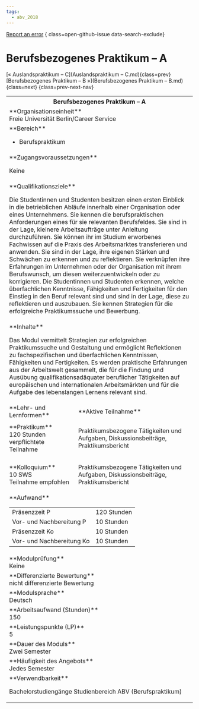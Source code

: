```yaml
---
tags:
  - abv_2018
---
```

[Report an error](https://github.com/SGSSGene/FUB-SUP/issues/new?title=Error%20in%20%22Berufsbezogenes%20Praktikum%20%E2%80%93%20A%22&body=There%20seems%20to%20be%20an%20error%20in%20module%20%22Berufsbezogenes%20Praktikum%20%E2%80%93%20A%22%2E%0A%0A%3CDescribe%20here%20a%20slightly%20more%20detailed%20description%20of%20what%20is%20wrong%3E&labels=bug)
{ class=open-github-issue data-search-exclude}

# Berufsbezogenes Praktikum – A

[« Auslandspraktikum – C](Auslandspraktikum – C.md){class=prev}
[Berufsbezogenes Praktikum – B »](Berufsbezogenes Praktikum – B.md){class=next}
{class=prev-next-nav}

<table markdown id="moduledesc">
<tr markdown class="moduledesc_head"><th colspan="2">Berufsbezogenes Praktikum – A </th></tr>
<tr markdown><td colspan="2">**Organisationseinheit**   <br>Freie Universität Berlin/Career Service</td></tr>

<tr markdown><td colspan="2">**Bereich**<br>


- Berufspraktikum

</td></tr>

<tr markdown><td colspan="2">**Zugangsvoraussetzungen** <br>

Keine


</td></tr>
<tr markdown><td colspan="2">**Qualifikationsziele**    <br>

Die Studentinnen und Studenten besitzen einen ersten Einblick in die
betrieblichen Abläufe innerhalb einer Organisation oder eines Unternehmens.
Sie kennen die berufspraktischen Anforderungen eines für sie relevanten
Berufsfeldes. Sie sind in der Lage, kleinere Arbeitsaufträge unter Anleitung
durchzuführen. Sie können ihr im Studium erworbenes Fachwissen auf die
Praxis des Arbeitsmarktes transferieren und anwenden. Sie sind in der Lage,
ihre eigenen Stärken und Schwächen zu erkennen und zu reflektieren. Sie
verknüpfen ihre Erfahrungen im Unternehmen oder der Organisation mit ihrem
Berufswunsch, um diesen weiterzuentwickeln oder zu korrigieren. Die
Studentinnen und Studenten erkennen, welche überfachlichen Kenntnisse,
Fähigkeiten und Fertigkeiten für den Einstieg in den Beruf relevant sind und
sind in der Lage, diese zu reflektieren und auszubauen. Sie kennen
Strategien für die erfolgreiche Praktikumssuche und Bewerbung.


</td></tr>
<tr markdown><td colspan="2">**Inhalte**                <br>

Das Modul vermittelt Strategien zur erfolgreichen Praktikumssuche und
Gestaltung und ermöglicht Reflektionen zu fachspezifischen und
überfachlichen Kenntnissen, Fähigkeiten und Fertigkeiten. Es werden
praktische Erfahrungen aus der Arbeitswelt gesammelt, die für die Findung
und Ausübung qualifikationsadäquater beruflicher Tätigkeiten auf
europäischen und internationalen Arbeitsmärkten und für die Aufgabe des
lebenslangen Lernens relevant sind.


</td></tr>

<tr markdown><td>**Lehr- und Lernformen**</td><td>**Aktive Teilnahme**</td></tr>
<tr markdown><td> **Praktikum** <br>120 Stunden <br> verpflichtete Teilnahme</td><td>

Praktikumsbezogene Tätigkeiten und Aufgaben, Diskussionsbeiträge, Praktikumsbericht
</td></tr>
<tr markdown><td> **Kolloquium** <br>10 SWS <br> Teilnahme empfohlen</td><td>

Praktikumsbezogene Tätigkeiten und Aufgaben, Diskussionsbeiträge, Praktikumsbericht
</td></tr>
<tr markdown><td colspan="2">**Aufwand**                <br>
<table class="aufwand_table">
<tr><td>Präsenzzeit P</td><td>120 Stunden</td></tr>
<tr><td>Vor- und Nachbereitung P</td><td>10 Stunden</td></tr>
<tr><td>Präsenzzeit Ko</td><td>10 Stunden</td></tr>
<tr><td>Vor- und Nachbereitung Ko</td><td>10 Stunden</td></tr>
</table>

</td></tr>
<tr markdown><td colspan="2">**Modulprüfung**             <br>Keine


</td></tr>
<tr markdown><td colspan="2">**Differenzierte Bewertung** <br>nicht differenzierte Bewertung

</td></tr>
<tr markdown><td colspan="2">**Modulsprache**             <br>Deutsch</td></tr>
<tr markdown><td colspan="2">**Arbeitsaufwand (Stunden)** <br>150</td></tr>
<tr markdown><td colspan="2">**Leistungspunkte (LP)**     <br>5</td></tr>
<tr markdown><td colspan="2">**Dauer des Moduls**         <br>Zwei Semester</td></tr>
<tr markdown><td colspan="2">**Häufigkeit des Angebots**  <br>Jedes Semester</td></tr>
<tr markdown><td colspan="2">**Verwendbarkeit**           <br>

Bachelorstudiengänge Studienbereich ABV (Berufspraktikum)


</td></tr>

</table>
